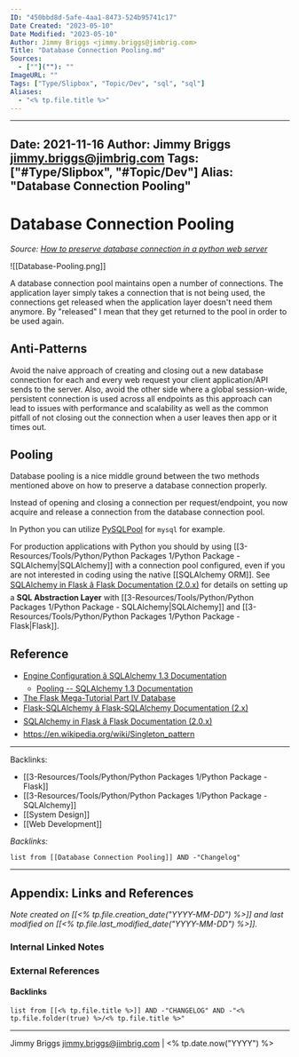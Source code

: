 ```yaml
---
ID: "450bbd8d-5afe-4aa1-8473-524b95741c17"
Date Created: "2023-05-10"
Date Modified: "2023-05-10"
Author: Jimmy Briggs <jimmy.briggs@jimbrig.com>
Title: "Database Connection Pooling.md"
Sources: 
  - [""](""): ""
ImageURL: ""
Tags: ["Type/Slipbox", "Topic/Dev", "sql", "sql"]
Aliases:
  - "<% tp.file.title %>"
---
```


---
Date: 2021-11-16
Author: Jimmy Briggs <jimmy.briggs@jimbrig.com>
Tags: ["#Type/Slipbox", "#Topic/Dev"]
Alias: "Database Connection Pooling"
---

# Database Connection Pooling

*Source: [How to preserve database connection in a python web server](https://stackoverflow.com/questions/6688413/how-to-preserve-database-connection-in-a-python-web-server)*

![[Database-Pooling.png]]

A database connection pool maintains open a number of connections. The application layer simply takes a connection that is not being used, the connections get released when the application layer doesn't need them anymore. By "released" I mean that they get returned to the pool in order to be used again. 

## Anti-Patterns

Avoid the naive approach of creating and closing out a new database connection for each and every web request your client application/API sends to the server. Also, avoid the other side where a global session-wide, persistent connection is used across all endpoints as this approach can lead to issues with performance and scalability as well as the common pitfall of not closing out the connection when a user leaves then app or it times out. 

## Pooling

Database pooling is a nice middle ground between the two methods mentioned above on how to preserve a database connection properly. 

Instead of opening and closing a connection per request/endpoint, you now acquire and release a connection from the database connection pool. 

In Python you can utilize [PySQLPool](http://packages.python.org/PySQLPool/) for `mysql` for example.

For production applications with Python you should by using [[3-Resources/Tools/Python/Python Packages 1/Python Package - SQLAlchemy|SQLAlchemy]] with a connection pool configured, even if you are not interested in coding using the native [[SQLAlchemy ORM]]. See [SQLAlchemy in Flask â Flask Documentation (2.0.x)](https://flask.palletsprojects.com/en/2.0.x/patterns/sqlalchemy/#sql-abstraction-layer) for details on setting up a **SQL Abstraction Layer** with [[3-Resources/Tools/Python/Python Packages 1/Python Package - SQLAlchemy|SQLAlchemy]] and [[3-Resources/Tools/Python/Python Packages 1/Python Package - Flask|Flask]].

## Reference

- [Engine Configuration â SQLAlchemy 1.3 Documentation](https://docs.sqlalchemy.org/en/13/core/engines.html)
	- [Pooling -- SQLAlchemy 1.3 Documentation](https://docs.sqlalchemy.org/en/13/core/engines.html#pooling)
- [The Flask Mega-Tutorial Part IV Database](https://blog.miguelgrinberg.com/post/the-flask-mega-tutorial-part-iv-database)
- [Flask-SQLAlchemy â Flask-SQLAlchemy Documentation (2.x)](https://flask-sqlalchemy.palletsprojects.com/en/2.x/)
- [SQLAlchemy in Flask â Flask Documentation (2.0.x)](https://flask.palletsprojects.com/en/2.0.x/patterns/sqlalchemy/#sql-abstraction-layer)
- https://en.wikipedia.org/wiki/Singleton_pattern


***

Backlinks:
-	[[3-Resources/Tools/Python/Python Packages 1/Python Package - Flask]]
- [[3-Resources/Tools/Python/Python Packages 1/Python Package - SQLAlchemy]]
- [[System Design]]
-	[[Web Development]]

*Backlinks:*

```dataview
list from [[Database Connection Pooling]] AND -"Changelog"
```

***

## Appendix: Links and References

*Note created on [[<% tp.file.creation_date("YYYY-MM-DD") %>]] and last modified on [[<% tp.file.last_modified_date("YYYY-MM-DD") %>]].*

### Internal Linked Notes

### External References

#### Backlinks

```dataview
list from [[<% tp.file.title %>]] AND -"CHANGELOG" AND -"<% tp.file.folder(true) %>/<% tp.file.title %>"
```


***

Jimmy Briggs <jimmy.briggs@jimbrig.com> | <% tp.date.now("YYYY") %>